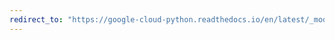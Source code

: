 ```yaml
---
redirect_to: "https://google-cloud-python.readthedocs.io/en/latest/_modules/google/cloud/firestore_v1beta1/document.html"
---
```

